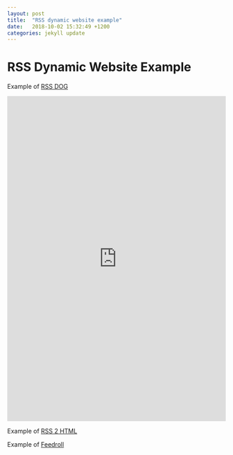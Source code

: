 ```yaml
---
layout: post
title:  "RSS dynamic website example"
date:   2018-10-02 15:32:49 +1200
categories: jekyll update
---
```

# RSS Dynamic Website Example



Example of [RSS DOG](https://www.rssdog.com/)
<iframe width="100%" height="750" frameborder="0" class="rssdog" src="https://www.rssdog.com/index.php?url=https%3A%2F%2Flink.springer.com%2Fsearch.rss%3Ffacet-content-type%3DArticle%26facet-journal-id%3D11192%26channel-name%3DScientometrics&mode=html&showonly=&maxitems=5&showdescs=1&desctrim=0&descmax=0&tabwidth=100%25&linktarget=_blank&textsize=inherit&bordercol=%23d4d0c8&headbgcol=%23999999&headtxtcol=%23ffffff&titlebgcol=%23f1eded&titletxtcol=%23000000&itembgcol=%23ffffff&itemtxtcol=%23000000&ctl=0"></iframe>


Example of [RSS 2 HTML](https://rss.bloople.net/)
<script src="//rss.bloople.net/?url=https%3A%2F%2Flink.springer.com%2Fsearch.rss%3Ffacet-content-type%3DArticle%26facet-journal-id%3D11192%26channel-name%3DScientometrics&showtitle=false&type=js"></script>


Example of [Feedroll](https://feedroll.com/)
<script src="http://feedroll.com/rssviewer/feed2js.php?src=https%3A%2F%2Ffeeds.bbci.co.uk%2Fnews%2Fworld%2Frss.xml&chan=y&desc=1&utf=y" type="text/javascript"></script>
